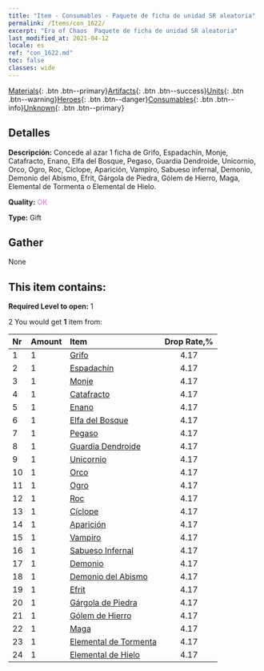 ```yaml
---
title: "Item - Consumables - Paquete de ficha de unidad SR aleatoria"
permalink: /Items/con_1622/
excerpt: "Era of Chaos  Paquete de ficha de unidad SR aleatoria"
last_modified_at: 2021-04-12
locale: es
ref: "con_1622.md"
toc: false
classes: wide
---
```

 [Materials](/es/Items/){: .btn .btn--primary}[Artifacts](/es/Items/Artifacts/){: .btn .btn--success}[Units](/es/Items/Units/){: .btn .btn--warning}[Heroes](/es/Items/Heroes/){: .btn .btn--danger}[Consumables](/es/Items/Consumables/){: .btn .btn--info}[Unknown](/es/Items/Unknown/){: .btn .btn--primary}

## Detalles
 **Descripción:** Concede al azar 1 ficha de Grifo, Espadachín, Monje, Catafracto, Enano, Elfa del Bosque, Pegaso, Guardia Dendroide, Unicornio, Orco, Ogro, Roc, Cíclope, Aparición, Vampiro, Sabueso infernal, Demonio, Demonio del Abismo, Efrit, Gárgola de Piedra, Gólem de Hierro, Maga, Elemental de Tormenta o Elemental de Hielo.

 **Quality:** <span style="color: #DA70D6">OK</span>

 **Type:** Gift

## Gather

  None

## This item contains:

 **Required Level to open:** 1

 2 You would get **1** item  from:

  | Nr | Amount |     Item    | Drop Rate,% |
  |:---|:-------|:------------|:---------:|
  | 1 | 1 | [Grifo](/es/Items/unt_192/) | 4.17 | 
  | 2 | 1 | [Espadachín](/es/Items/unt_193/) | 4.17 | 
  | 3 | 1 | [Monje](/es/Items/unt_194/) | 4.17 | 
  | 4 | 1 | [Catafracto](/es/Items/unt_195/) | 4.17 | 
  | 5 | 1 | [Enano](/es/Items/unt_200/) | 4.17 | 
  | 6 | 1 | [Elfa del Bosque](/es/Items/unt_201/) | 4.17 | 
  | 7 | 1 | [Pegaso](/es/Items/unt_202/) | 4.17 | 
  | 8 | 1 | [Guardia Dendroide](/es/Items/unt_203/) | 4.17 | 
  | 9 | 1 | [Unicornio](/es/Items/unt_204/) | 4.17 | 
  | 10 | 1 | [Orco](/es/Items/unt_219/) | 4.17 | 
  | 11 | 1 | [Ogro](/es/Items/unt_220/) | 4.17 | 
  | 12 | 1 | [Roc](/es/Items/unt_221/) | 4.17 | 
  | 13 | 1 | [Cíclope](/es/Items/unt_222/) | 4.17 | 
  | 14 | 1 | [Aparición](/es/Items/unt_210/) | 4.17 | 
  | 15 | 1 | [Vampiro](/es/Items/unt_211/) | 4.17 | 
  | 16 | 1 | [Sabueso Infernal](/es/Items/unt_228/) | 4.17 | 
  | 17 | 1 | [Demonio](/es/Items/unt_229/) | 4.17 | 
  | 18 | 1 | [Demonio del Abismo](/es/Items/unt_230/) | 4.17 | 
  | 19 | 1 | [Efrit](/es/Items/unt_231/) | 4.17 | 
  | 20 | 1 | [Gárgola de Piedra](/es/Items/unt_236/) | 4.17 | 
  | 21 | 1 | [Gólem de Hierro](/es/Items/unt_237/) | 4.17 | 
  | 22 | 1 | [Maga](/es/Items/unt_238/) | 4.17 | 
  | 23 | 1 | [Elemental de Tormenta](/es/Items/unt_263/) | 4.17 | 
  | 24 | 1 | [Elemental de Hielo](/es/Items/unt_264/) | 4.17 | 
